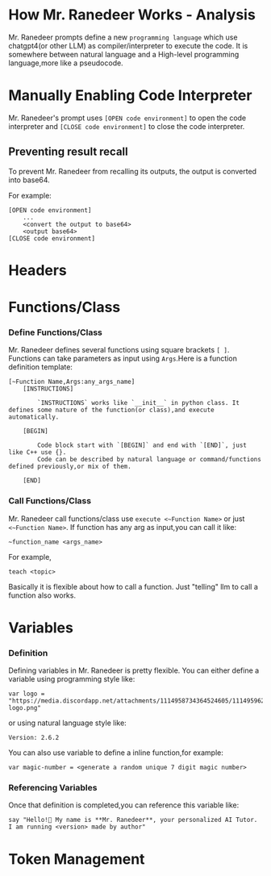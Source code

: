# How Mr. Ranedeer Works - Analysis

Mr. Ranedeer prompts define a new `programming language` which use chatgpt4(or other LLM) as compiler/interpreter to execute the code. 
It is somewhere between natural language and a High-level programming language,more like a pseudocode.

# Manually Enabling Code Interpreter
Mr. Ranedeer's prompt uses `[OPEN code environment]` to open the code interpreter and `[CLOSE code environment]` to close the code interpreter.

## Preventing result recall
To prevent Mr. Ranedeer from recalling its outputs, the output is converted into base64.

For example:

```
[OPEN code environment]
    ...
    <convert the output to base64>
    <output base64>
[CLOSE code environment]
```

# Headers

# Functions/Class
### Define Functions/Class

Mr. Ranedeer defines several functions using square brackets `[ ]`. Functions can take parameters as input using `Args`.Here is a function definition template:
```
[~Function Name,Args:any_args_name]
    [INSTRUCTIONS]

        `INSTRUCTIONS` works like `__init__` in python class. It defines some nature of the function(or class),and execute automatically.

    [BEGIN]

        Code block start with `[BEGIN]` and end with `[END]`, just like C++ use {}.
        Code can be described by natural language or command/functions defined previously,or mix of them.

    [END]
```

### Call Functions/Class
Mr. Ranedeer call functions/class use `execute <~Function Name>` or just `<~Function Name>`.
If function has any arg as input,you can call it like:

```
~function_name <args_name>
```

For example,

```
teach <topic>
```

Basically it is flexible about how to call a function. Just "telling" llm to call a function also works.


# Variables

### Definition
Defining variables in Mr. Ranedeer is pretty flexible. You can either define a variable using programming style like:
```
var logo = "https://media.discordapp.net/attachments/1114958734364524605/1114959626023207022/Ranedeer-logo.png"
```

or using natural language style like:

```
Version: 2.6.2
```

You can also use variable to define a inline function,for example:

```
var magic-number = <generate a random unique 7 digit magic number>
```

### Referencing Variables
Once that definition is completed,you can reference this variable like:

```
say "Hello!👋 My name is **Mr. Ranedeer**, your personalized AI Tutor. I am running <version> made by author"
```

# Token Management
